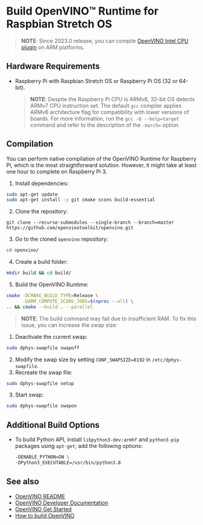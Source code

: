 # Build OpenVINO™ Runtime for Raspbian Stretch OS

> **NOTE**: Since 2023.0 release, you can compile [OpenVINO Intel CPU plugin](https://github.com/openvinotoolkit/openvino/tree/releases/2024/6/src/plugins/intel_cpu) on ARM platforms.

## Hardware Requirements
* Raspberry Pi with Raspbian Stretch OS or Raspberry Pi OS (32 or 64-bit).

  > **NOTE**: Despite the Raspberry Pi CPU is ARMv8, 32-bit OS detects ARMv7 CPU instruction set. The default `gcc` compiler applies ARMv6 architecture flag for compatibility with lower versions of boards. For more information, run the `gcc -Q --help=target` command and refer to the description of the `-march=` option.

## Compilation
You can perform native compilation of the OpenVINO Runtime for Raspberry Pi, which is the most straightforward solution. However, it might take at least one hour to complete on Raspberry Pi 3.

1. Install dependencies:
  ```bash
  sudo apt-get update
  sudo apt-get install -y git cmake scons build-essential
  ```
2. Clone the repository:
```
git clone --recurse-submodules --single-branch --branch=master https://github.com/openvinotoolkit/openvino.git
```
3. Go to the cloned `openvino` repository:

  ```bash
  cd openvino/
  ```
4. Create a build folder:

  ```bash
  mkdir build && cd build/
  ```
5. Build the OpenVINO Runtime:
  ```bash
  cmake -DCMAKE_BUILD_TYPE=Release \
        -DARM_COMPUTE_SCONS_JOBS=$(nproc --all) \
  .. && cmake --build . --parallel
  ```

> **NOTE**: The build command may fail due to insufficient RAM. To fix this issue, you can increase the swap size:
1. Deactivate the current swap:
```bash
sudo dphys-swapfile swapoff
```
2. Modify the swap size by setting `CONF_SWAPSIZE=8192` in `/etc/dphys-swapfile`.
3. Recreate the swap file:
```bash
sudo dphys-swapfile setup
```
3. Start swap:
```bash
sudo dphys-swapfile swapon
```

## Additional Build Options

- To build Python API, install `libpython3-dev:armhf` and `python3-pip`
  packages using `apt-get`; add the following options:
   ```sh
   -DENABLE_PYTHON=ON \
   -DPython3_EXECUTABLE=/usr/bin/python3.8
   ```

## See also

 * [OpenVINO README](../../README.md)
 * [OpenVINO Developer Documentation](index.md)
 * [OpenVINO Get Started](./get_started.md)
 * [How to build OpenVINO](build.md)

